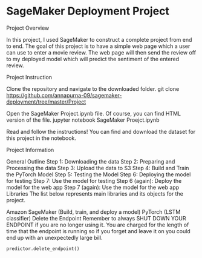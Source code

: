 # SageMaker Deployment Project
Project Overview

In this project, I used SageMaker to construct a complete project from end to end. The goal of this project is to have a simple web page which a user can use to enter a movie review. The web page will then send the review off to my deployed model which will predict the sentiment of the entered review.

Project Instruction

Clone the repository and navigate to the downloaded folder.
	git clone https://github.com/annapurna-09/sagemaker-deployment/tree/master/Project
	
	
Open the SageMaker Project.ipynb file. Of course, you can find HTML version of the file.
	jupyter notebook SageMaker Proejct.ipynb
	
Read and follow the instructions! You can find and download the dataset for this project in the notebook.


Project Information

General Outline
Step 1: Downloading the data
Step 2: Preparing and Processing the data
Step 3: Upload the data to S3
Step 4: Build and Train the PyTorch Model
Step 5: Testing the Model
Step 6: Deploying the model for testing
Step 7: Use the model for testing
Step 6 (again): Deploy the model for the web app
Step 7 (again): Use the model for the web app
Libraries
The list below represents main libraries and its objects for the project.

Amazon SageMaker (Build, train, and deploy a model)
PyTorch (LSTM classifier)
Delete the Endpoint
Remember to always SHUT DOWN YOUR ENDPOINT if you are no longer using it. You are charged for the length of time that the endpoint is running so if you forget and leave it on you could end up with an unexpectedly large bill.

	predictor.delete_endpoint()
